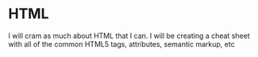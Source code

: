 # HTML
I will cram as much about HTML that I can. I will be creating a cheat sheet with all of the common HTML5 tags, attributes, semantic markup, etc
